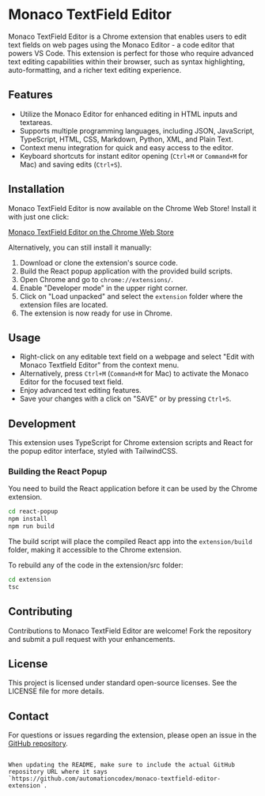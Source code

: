 # Monaco TextField Editor

Monaco TextField Editor is a Chrome extension that enables users to edit text fields on web pages using the Monaco Editor - a code editor that powers VS Code. This extension is perfect for those who require advanced text editing capabilities within their browser, such as syntax highlighting, auto-formatting, and a richer text editing experience.

## Features

- Utilize the Monaco Editor for enhanced editing in HTML inputs and textareas.
- Supports multiple programming languages, including JSON, JavaScript, TypeScript, HTML, CSS, Markdown, Python, XML, and Plain Text.
- Context menu integration for quick and easy access to the editor.
- Keyboard shortcuts for instant editor opening (`Ctrl+M` or `Command+M` for Mac) and saving edits (`Ctrl+S`).

## Installation

Monaco TextField Editor is now available on the Chrome Web Store! Install it with just one click:

[Monaco TextField Editor on the Chrome Web Store](https://chromewebstore.google.com/detail/monaco-textfield-editor/jeikeiklgehbehjkhnbmcpbjlnpgnllp)

Alternatively, you can still install it manually:

1. Download or clone the extension's source code.
2. Build the React popup application with the provided build scripts.
3. Open Chrome and go to `chrome://extensions/`.
4. Enable "Developer mode" in the upper right corner.
5. Click on "Load unpacked" and select the `extension` folder where the extension files are located.
6. The extension is now ready for use in Chrome.

## Usage

- Right-click on any editable text field on a webpage and select "Edit with Monaco Textfield Editor" from the context menu.
- Alternatively, press `Ctrl+M` (`Command+M` for Mac) to activate the Monaco Editor for the focused text field.
- Enjoy advanced text editing features.
- Save your changes with a click on "SAVE" or by pressing `Ctrl+S`.

## Development

This extension uses TypeScript for Chrome extension scripts and React for the popup editor interface, styled with TailwindCSS.

### Building the React Popup

You need to build the React application before it can be used by the Chrome extension.

```bash
cd react-popup
npm install
npm run build
```

The build script will place the compiled React app into the `extension/build` folder, making it accessible to the Chrome extension.

To rebuild any of the code in the extension/src folder:

```bash
cd extension
tsc
```

## Contributing

Contributions to Monaco TextField Editor are welcome! Fork the repository and submit a pull request with your enhancements.

## License

This project is licensed under standard open-source licenses. See the LICENSE file for more details.

## Contact

For questions or issues regarding the extension, please open an issue in the [GitHub repository](https://github.com/automationcodex/monaco-textfield-editor-extension).
```

When updating the README, make sure to include the actual GitHub repository URL where it says `https://github.com/automationcodex/monaco-textfield-editor-extension`.
